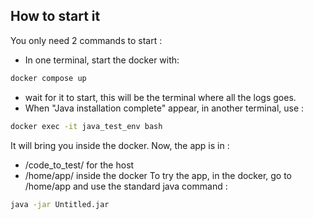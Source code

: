 ## How to start it

You only need 2 commands to start :

- In one terminal, start the docker with:

```bash
docker compose up
```

- wait for it to start, this will be the terminal where all the logs goes.
- When "Java installation complete" appear, in another terminal, use :

```bash
docker exec -it java_test_env bash
```

It will bring you inside the docker. Now, the app is in :

- /code_to_test/ for the host
- /home/app/ inside the docker
  To try the app, in the docker, go to /home/app and use the standard java command :

```bash
java -jar Untitled.jar
```
